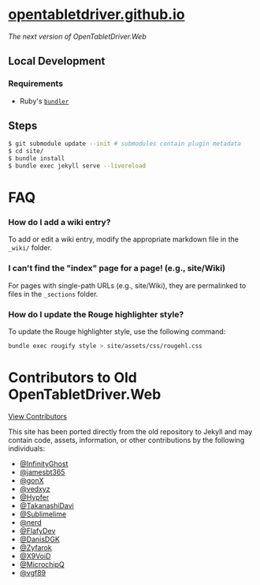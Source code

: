 # [opentabletdriver.github.io](https://opentabletdriver.github.io)
*The next version of OpenTabletDriver.Web*

## Local Development

### Requirements

- Ruby's [`bundler`](https://bundler.io/)

## Steps

```bash
$ git submodule update --init # submodules contain plugin metadata
$ cd site/
$ bundle install
$ bundle exec jekyll serve --livereload
```

# FAQ

### **How do I add a wiki entry?**

To add or edit a wiki entry, modify the appropriate markdown file in the `_wiki/` folder.

### **I can't find the "index" page for a page! (e.g., site/Wiki)**

For pages with single-path URLs (e.g., site/Wiki), they are permalinked to files in the `_sections` folder.

### **How do I update the Rouge highlighter style?**

To update the Rouge highlighter style, use the following command:

```bash
bundle exec rougify style > site/assets/css/rougehl.css
```

# Contributors to Old OpenTabletDriver.Web

[View Contributors](https://github.com/OpenTabletDriver/OpenTabletDriver.Web/graphs/contributors)

This site has been ported directly from the old repository to Jekyll and may contain code, assets, information, or other contributions by the following individuals:

- [@InfinityGhost](https://github.com/InfinityGhost)
- [@jamesbt365](https://github.com/jamesbt365)
- [@gonX](https://github.com/gonX)
- [@vedxyz](https://github.com/vedxyz)
- [@Hypfer](https://github.com/Hypfer)
- [@TakanashiDavi](https://github.com/TakanashiDavi)
- [@Sublimelime](https://github.com/Sublimelime)
- [@nerd](https://github.com/nerd)
- [@FlafyDev](https://github.com/FlafyDev)
- [@DanisDGK](https://github.com/DanisDGK)
- [@Zyfarok](https://github.com/Zyfarok)
- [@X9VoiD](https://github.com/X9VoiD)
- [@MicrochipQ](https://github.com/MicrochipQ)
- [@vgf89](https://github.com/vgf89)
